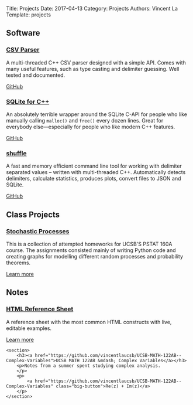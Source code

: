 Title: Projects
Date: 2017-04-13
Category: Projects
Authors: Vincent La
Template: projects

<h2>Software</h2>
<div id="projects" class="grid-container-nx3">
    <section>
        <h3>
            <a href="https://github.com/vincentlaucsb/csv-parser">CSV Parser</a>
        </h3>
        <p>A multi-threaded C++ CSV parser designed with a simple API. Comes with many useful features, such as type casting and delimiter guessing. Well tested and documented.</p>
        <p>
            <a href="https://github.com/vincentlaucsb/csv-parser" class="big-button-brown">GitHub</a>
        </p>
    </section>
    <section>
        <h3>
            <a href="https://github.com/vincentlaucsb/sqlite-cpp">SQLite for C++</a>
        </h3>
        <p>An absolutely terrible wrapper around the SQLite C-API for people who like manually calling <code>malloc()</code> and <code>free()</code> every dozen lines. Great for everybody else&mdash;especially for people who like modern C++ features.</p>
        <p>
            <a href="https://github.com/vincentlaucsb/sqlite-cpp" class="big-button-brown">GitHub</a>
        </p>
    </section>
    <section>
        <h3>
            <a href="https://github.com/vincentlaucsb/shuffle">shuffle</a>
        </h3>
        <p>A fast and memory efficient command line tool for working with delimiter separated values &ndash; written with multi-threaded C++. Automatically detects delimiters, calculate statistics, produces plots, convert files to JSON and SQLite.</p>
        <p>
            <a href="https://github.com/vincentlaucsb/shuffle" class="big-button-brown">GitHub</a>
        </p>
    </section>
</div>

<h2>Class Projects</h2>
<div class="grid-container-nx3">
    <section>
        <h3><a href="/pstat160a">Stochastic Processes</a></h3>
        <p>This is a collection of attempted homeworks for UCSB'S PSTAT 160A course. The assignments consisted mainly of writing Python code and 
        creating graphs for modelling different random processes and probability theorems.</p>
        <p><a href="/pstat160a" class="big-button">Learn more</a></p>
    </section>
</div>

<h2>Notes</h2>
<div class="grid-container-nx3">
    <section>
        <h3><a href="/html">HTML Reference Sheet</a></h3>
        <p>A reference sheet with the most common HTML constructs with live, editable examples.</p>
        <p><a href="/reference/html" class="big-button">Learn more</a></p>
    </section>
    
    <section>
        <h3><a href="https://github.com/vincentlaucsb/UCSB-MATH-122AB--Complex-Variables">UCSB MATH 122AB &mdash; Complex Variables</a></h3>
        <p>Notes from a summer spent studying complex analysis.
        </p>
        <p>
            <a href="https://github.com/vincentlaucsb/UCSB-MATH-122AB--Complex-Variables" class="big-button">Re(z) + Im(z)</a>
        </p>
    </section>
</div>